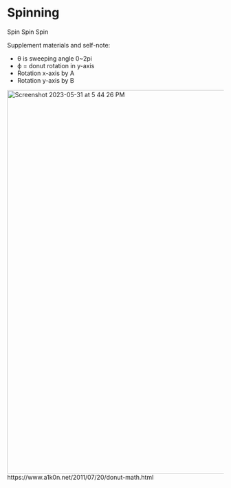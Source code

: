 # Spinning
Spin Spin Spin 

Supplement materials and self-note:
- θ is sweeping angle 0~2pi
- ϕ = donut rotation in y-axis 
- Rotation x-axis by A
- Rotation y-axis by B 
<img width="890" alt="Screenshot 2023-05-31 at 5 44 26 PM" src="https://github.com/Saiph1/Spinning/assets/75319087/0bf55631-35b6-4c79-ba04-b12091ad22f1">
https://www.a1k0n.net/2011/07/20/donut-math.html
